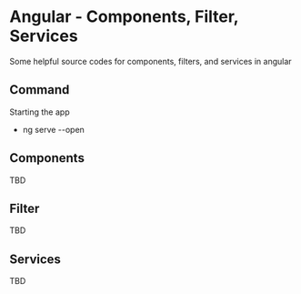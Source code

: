# Angular - Components, Filter, Services

Some helpful source codes for components, filters, and services in angular

## Command

Starting the app
* ng serve --open

## Components 

TBD

## Filter

TBD

## Services

TBD